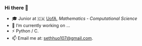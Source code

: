 ### Hi there 👋

- 🎓 Junior at 🇨🇦 [UofA](https://www.Ualberta.ca), _Mathematics - Computational Science_
- 🔭 I’m currently working on ...
- ⚡ Python / C.
- 📫 Email me at: sethhuo107@gmail.com.
